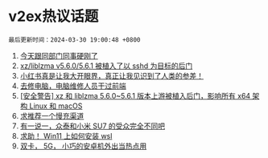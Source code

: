 # v2ex热议话题

`最后更新时间：2024-03-30 19:00:48 +0800`

1. [今天跟同部门同事硬刚了](https://www.v2ex.com/t/1028257)
1. [xz/liblzma v5.6.0/5.6.1 被植入了以 sshd 为目标的后门](https://www.v2ex.com/t/1028287)
1. [小红书真是让我大开眼界，真正让我见识到了人类的参差！](https://www.v2ex.com/t/1028225)
1. [去修电脑，电脑维修人员干过前端](https://www.v2ex.com/t/1028319)
1. [[安全警告] xz 和 liblzma 5.6.0~5.6.1 版本上游被植入后门，影响所有 x64 架构 Linux 和 macOS](https://www.v2ex.com/t/1028288)
1. [求推荐一个慢充渠道](https://www.v2ex.com/t/1028309)
1. [有一说一，众泰和小米 SU7 的受众完全不同吧](https://www.v2ex.com/t/1028298)
1. [求助！ Win11 上如何安装 wsl](https://www.v2ex.com/t/1028402)
1. [双卡， 5G， 小巧的安卓机外出当热点用](https://www.v2ex.com/t/1028299)

